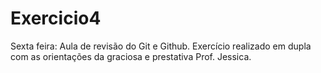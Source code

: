 # Exercicio4

Sexta feira: Aula de revisão do Git e Github.
Exercício realizado em dupla com as orientações da graciosa e prestativa Prof. Jessica.
